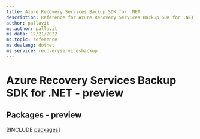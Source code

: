 ```yaml
---
title: Azure Recovery Services Backup SDK for .NET
description: Reference for Azure Recovery Services Backup SDK for .NET
author: pallavit
ms.author: pallavit
ms.data: 12/21/2022
ms.topic: reference
ms.devlang: dotnet
ms.service: recoveryservicesbackup
---
```

# Azure Recovery Services Backup SDK for .NET - preview
## Packages - preview
[!INCLUDE [packages](recovery-services-backup-index.md)]